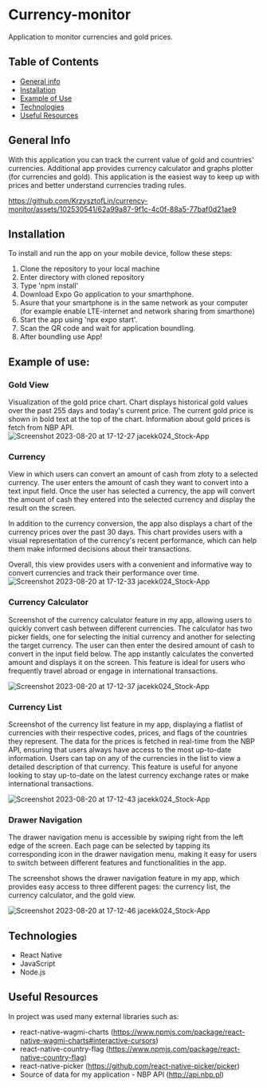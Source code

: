 # Currency-monitor
Application to monitor currencies and gold prices.
   
## Table of Contents
* [General info](#general-info)
* [Installation](#installation)
* [Example of Use](#example-of-use)
* [Technologies](#technologies)
* [Useful Resources](#useful-resources)


## General Info
With this application you can track the current value of gold and countries' currencies. Additional app provides currency calculator and graphs plotter (for currencies and gold). 
This application is the easiest way to keep up with prices and better understand currencies trading rules.


https://github.com/KrzysztofLin/currency-monitor/assets/102530541/62a99a87-9f1c-4c0f-88a5-77baf0d21ae9



## Installation
To install and run the app on your mobile device, follow these steps:
1. Clone the repository to your local machine
2. Enter directory with cloned repository
3. Type 'npm install'
4. Download Expo Go application to your smarthphone.
5. Asure that your smartphone is in the same network as your computer (for example enable LTE-internet and network sharing from smarthone) 
5. Start the app using 'npx expo start'.
6. Scan the QR code and wait for application boundling.
7. After boundling use App!

## Example of use:
### Gold View
   Visualization of the gold price chart. Chart displays historical gold values over the past 255 days and today's current price. The current gold price is shown in bold text at the top of the chart. Information about gold prices is fetch from NBP API.
![Screenshot 2023-08-20 at 17-12-27 jacekk024_Stock-App](https://github.com/KrzysztofLin/currency-monitor/assets/102530541/340ff80d-182c-444e-b9e2-0a7454f1ae7c)


### Currency
View in which users can convert an amount of cash from złoty to a selected currency. The user enters the amount of cash they want to convert into a text input field. Once the user has selected a currency, the app will convert the amount of cash they entered into the selected currency and display the result on the screen.

In addition to the currency conversion, the app also displays a chart of the currency prices over the past 30 days. This chart provides users with a visual representation of the currency's recent performance, which can help them make informed decisions about their transactions.

Overall, this view provides users with a convenient and informative way to convert currencies and track their performance over time.
![Screenshot 2023-08-20 at 17-12-33 jacekk024_Stock-App](https://github.com/KrzysztofLin/currency-monitor/assets/102530541/d8bb3cfa-8aac-43d2-b6b5-691760568545)


### Currency Calculator
Screenshot of the currency calculator feature in my app, allowing users to quickly convert cash between different currencies. The calculator has two picker fields, one for selecting the initial currency and another for selecting the target currency. The user can then enter the desired amount of cash to convert in the input field below. The app instantly calculates the converted amount and displays it on the screen. This feature is ideal for users who frequently travel abroad or engage in international transactions.

![Screenshot 2023-08-20 at 17-12-37 jacekk024_Stock-App](https://github.com/KrzysztofLin/currency-monitor/assets/102530541/dafda5eb-20c3-43d0-a48b-0d38f26102d7)


### Currency List
Screenshot of the currency list feature in my app, displaying a flatlist of currencies with their respective codes, prices, and flags of the countries they represent. The data for the prices is fetched in real-time from the NBP API, ensuring that users always have access to the most up-to-date information. Users can tap on any of the currencies in the list to view a detailed description of that currency. This feature is useful for anyone looking to stay up-to-date on the latest currency exchange rates or make international transactions.

![Screenshot 2023-08-20 at 17-12-43 jacekk024_Stock-App](https://github.com/KrzysztofLin/currency-monitor/assets/102530541/f2507074-17cf-4a40-bc40-2b082aa93d9f)


### Drawer Navigation
The drawer navigation menu is accessible by swiping right from the left edge of the screen. Each page can be selected by tapping its corresponding icon in the drawer navigation menu, making it easy for users to switch between different features and functionalities in the app.

The screenshot shows the drawer navigation feature in my app, which provides easy access to three different pages: the currency list, the currency calculator, and the gold view. 

![Screenshot 2023-08-20 at 17-12-46 jacekk024_Stock-App](https://github.com/KrzysztofLin/currency-monitor/assets/102530541/1227f66a-77b4-42bc-bf8e-c3a53074151d)


## Technologies
* React Native
* JavaScript
* Node.js

## Useful Resources
In project was used many external libraries such as:
* react-native-wagmi-charts
(https://www.npmjs.com/package/react-native-wagmi-charts#interactive-cursors)
* react-native-country-flag
(https://www.npmjs.com/package/react-native-country-flag)
* react-native-picker
(https://github.com/react-native-picker/picker)
* Source of data for my application - NBP API
(http://api.nbp.pl)
